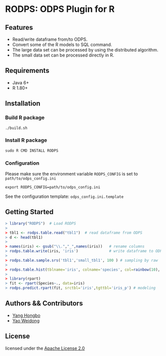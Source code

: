 # RODPS: ODPS Plugin for R


## Features

- Read/write dataframe from/to ODPS.
- Convert some of the R models to SQL command.
- The large data set can be processed by using the distributed algorithm.
- The small data set can be processed directly in R.


## Requirements

- Java 6+
- R 1.80+


## Installation

### Build R package

```
./build.sh
```

### Install R package


```
sudo R CMD INSTALL RODPS
```


### Configuration

Please make sure the environment variable `RODPS_CONFIG` is set to `path/to/odps_config.ini`


```
export RODPS_CONFIG=path/to/odps_config.ini
```

See the configuration template: `odps_config.ini.template`


## Getting Started


```R
> library("RODPS")  # Load RODPS
>  
> tbl1 <- rodps.table.read("tbl1")  # read dataframe from ODPS
> d <- head(tbl1)
>
> names(iris) <- gsub("\\.","_",names(iris))   # rename columns
> rodps.table.write(iris, 'iris')              # write dataframe to ODPS
>
> rodps.table.sample.srs('tbl1','small_tbl1', 100 ) # sampling by raw
>
> rodps.table.hist(tblname='iris', colname='species', col=rainbow(10), freq=F) # create a histogram
>
> library(rpart)
> fit <- rpart(Species~., data=iris)
> rodps.predict.rpart(fit, srctbl='iris',tgttbl='iris_p') # modeling
```


## Authors && Contributors

- [Yang Hongbo](https://github.com/hongbosoftware)
- [Yao Weidong](https://github.com/yaoweidong)


## License

licensed under the [Apache License 2.0](https://www.apache.org/licenses/LICENSE-2.0.html)
